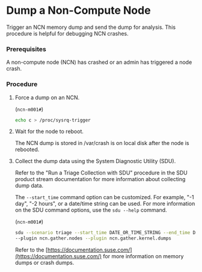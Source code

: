 # Dump a Non-Compute Node

Trigger an NCN memory dump and send the dump for analysis. This procedure is helpful for debugging NCN crashes.

### Prerequisites

A non-compute node \(NCN\) has crashed or an admin has triggered a node crash.

### Procedure

1.  Force a dump on an NCN.

    (`ncn-m001#`)
    ```bash
    echo c > /proc/sysrq-trigger
    ```

2.  Wait for the node to reboot.

    The NCN dump is stored in /var/crash is on local disk after the node is rebooted.

3.  Collect the dump data using the System Diagnostic Utility (SDU).

    Refer to the "Run a Triage Collection with SDU" procedure in the SDU product stream documentation for more information about collecting dump data.

    The `--start_time` command option can be customized. For example, "-1 day", "-2 hours", or a date/time string can be used. For more information on the SDU command options, use the `sdu --help` command.

    (`ncn-m001#`)
    ```bash
    sdu --scenario triage --start_time DATE_OR_TIME_STRING --end_time DATE_OR_TIME_STRING \
    --plugin ncn.gather.nodes --plugin ncn.gather.kernel.dumps
    ```

    Refer to the [https://documentation.suse.com/](https://documentation.suse.com/) for more information on memory dumps or crash dumps.

